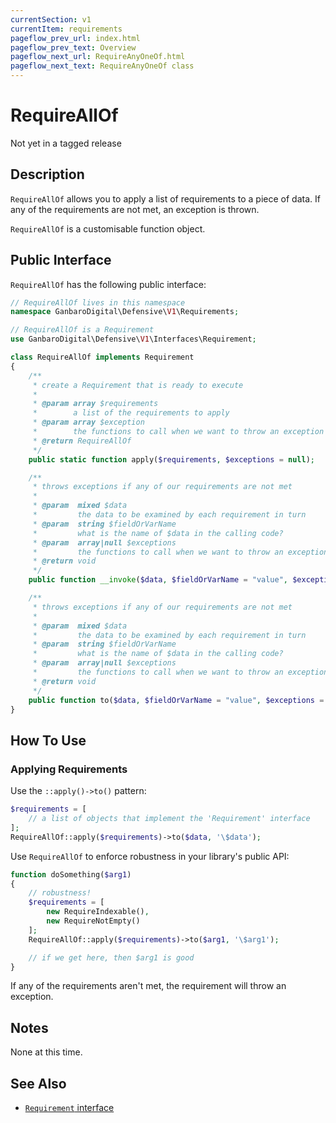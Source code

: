 ```yaml
---
currentSection: v1
currentItem: requirements
pageflow_prev_url: index.html
pageflow_prev_text: Overview
pageflow_next_url: RequireAnyOneOf.html
pageflow_next_text: RequireAnyOneOf class
---
```


# RequireAllOf

<div class="callout warning" markdown="1">
Not yet in a tagged release
</div>

## Description

`RequireAllOf` allows you to apply a list of requirements to a piece of data. If any of the requirements are not met, an exception is thrown.

`RequireAllOf` is a customisable function object.

## Public Interface

`RequireAllOf` has the following public interface:

```php
// RequireAllOf lives in this namespace
namespace GanbaroDigital\Defensive\V1\Requirements;

// RequireAllOf is a Requirement
use GanbaroDigital\Defensive\V1\Interfaces\Requirement;

class RequireAllOf implements Requirement
{
    /**
     * create a Requirement that is ready to execute
     *
     * @param array $requirements
     *        a list of the requirements to apply
     * @param array $exception
     *        the functions to call when we want to throw an exception
     * @return RequireAllOf
     */
    public static function apply($requirements, $exceptions = null);

    /**
     * throws exceptions if any of our requirements are not met
     *
     * @param  mixed $data
     *         the data to be examined by each requirement in turn
     * @param  string $fieldOrVarName
     *         what is the name of $data in the calling code?
     * @param  array|null $exceptions
     *         the functions to call when we want to throw an exception
     * @return void
     */
    public function __invoke($data, $fieldOrVarName = "value", $exceptions = null);

    /**
     * throws exceptions if any of our requirements are not met
     *
     * @param  mixed $data
     *         the data to be examined by each requirement in turn
     * @param  string $fieldOrVarName
     *         what is the name of $data in the calling code?
     * @param  array|null $exceptions
     *         the functions to call when we want to throw an exception
     * @return void
     */
    public function to($data, $fieldOrVarName = "value", $exceptions = null);
}
```

## How To Use

### Applying Requirements

Use the `::apply()->to()` pattern:

```php
$requirements = [
    // a list of objects that implement the 'Requirement' interface
];
RequireAllOf::apply($requirements)->to($data, '\$data');
```

Use `RequireAllOf` to enforce robustness in your library's public API:

```php
function doSomething($arg1)
{
    // robustness!
    $requirements = [
        new RequireIndexable(),
        new RequireNotEmpty()
    ];
    RequireAllOf::apply($requirements)->to($arg1, '\$arg1');

    // if we get here, then $arg1 is good
}
```

If any of the requirements aren't met, the requirement will throw an exception.

## Notes

None at this time.

## See Also

* [`Requirement` interface](Requirement.html)
